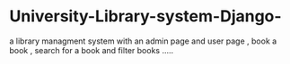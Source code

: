 # University-Library-system-Django-
a  library managment system with an admin page and user page , book a book , search for a book and filter books .....
